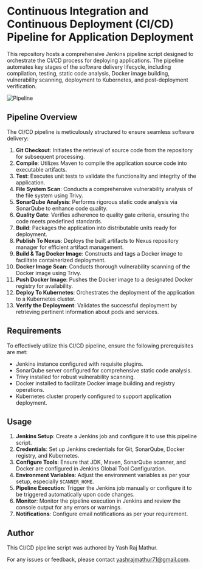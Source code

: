 # Continuous Integration and Continuous Deployment (CI/CD) Pipeline for Application Deployment

This repository hosts a comprehensive Jenkins pipeline script designed to orchestrate the CI/CD process for deploying applications. The pipeline automates key stages of the software delivery lifecycle, including compilation, testing, static code analysis, Docker image building, vulnerability scanning, deployment to Kubernetes, and post-deployment verification.

![Pipeline ](https://github.com/Daemon18/CI-CD-pipeline/assets/113002971/c35f5e25-cd5e-4a0a-959e-2a0dc53db185)

## Pipeline Overview

The CI/CD pipeline is meticulously structured to ensure seamless software delivery:

1. **Git Checkout**: Initiates the retrieval of source code from the repository for subsequent processing.
2. **Compile**: Utilizes Maven to compile the application source code into executable artifacts.
3. **Test**: Executes unit tests to validate the functionality and integrity of the application.
4. **File System Scan**: Conducts a comprehensive vulnerability analysis of the file system using Trivy.
5. **SonarQube Analysis**: Performs rigorous static code analysis via SonarQube to enhance code quality.
6. **Quality Gate**: Verifies adherence to quality gate criteria, ensuring the code meets predefined standards.
7. **Build**: Packages the application into distributable units ready for deployment.
8. **Publish To Nexus**: Deploys the built artifacts to Nexus repository manager for efficient artifact management.
9. **Build & Tag Docker Image**: Constructs and tags a Docker image to facilitate containerized deployment.
10. **Docker Image Scan**: Conducts thorough vulnerability scanning of the Docker image using Trivy.
11. **Push Docker Image**: Pushes the Docker image to a designated Docker registry for availability.
12. **Deploy To Kubernetes**: Orchestrates the deployment of the application to a Kubernetes cluster.
13. **Verify the Deployment**: Validates the successful deployment by retrieving pertinent information about pods and services.

## Requirements

To effectively utilize this CI/CD pipeline, ensure the following prerequisites are met:

- Jenkins instance configured with requisite plugins.
- SonarQube server configured for comprehensive static code analysis.
- Trivy installed for robust vulnerability scanning.
- Docker installed to facilitate Docker image building and registry operations.
- Kubernetes cluster properly configured to support application deployment.

## Usage

1. **Jenkins Setup**: Create a Jenkins job and configure it to use this pipeline script.
2. **Credentials**: Set up Jenkins credentials for Git, SonarQube, Docker registry, and Kubernetes.
3. **Configure Tools**: Ensure that JDK, Maven, SonarQube scanner, and Docker are configured in Jenkins Global Tool Configuration.
4. **Environment Variables**: Adjust the environment variables as per your setup, especially `SCANNER_HOME`.
5. **Pipeline Execution**: Trigger the Jenkins job manually or configure it to be triggered automatically upon code changes.
6. **Monitor**: Monitor the pipeline execution in Jenkins and review the console output for any errors or warnings.
7. **Notifications**: Configure email notifications as per your requirement.

## Author

This CI/CD pipeline script was authored by Yash Raj Mathur. 

For any issues or feedback, please contact yashrajmathur71@gmail.com.
